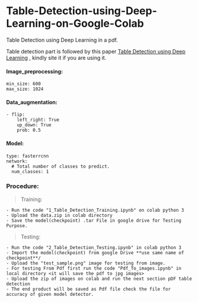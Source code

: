 # Table-Detection-using-Deep-Learning-on-Google-Colab
Table Detection using Deep Learning in a pdf.

Table detection part is followed by this paper
[Table Detection using Deep Learning](https://tukl.seecs.nust.edu.pk/members/projects/conference/Table-Detection-Using-Deep-Learning.pdf)
, kindly site it if you are using it.



#### Image_preprocessing:
    min_size: 600
    max_size: 1024

#### Data_augmentation:
    - flip:
        left_right: True
        up_down: True
        prob: 0.5
#### Model:
    type: fasterrcnn
    network:
      # Total number of classes to predict.
      num_classes: 1

### Procedure:
>Training:
    
    - Run the code "1_Table_Detection_Training.ipynb" on colab python 3
    - Upload the data.zip in colab directory
    - Save the model(checkpoint) .tar File in google drive for Testing Purpose.

>Testing:
    
    - Run the code "2_Table_Detection_Testing.ipynb" in colab python 3
    - Import the model(checkpoint) from google Drive **use same name of checkpoint**/
    - Upload the "test_sample.png" image for testing from image.
    - For testing From Pdf first run the code "Pdf_To_images.ipynb" in local directory <it will save the pdf to jpg images>
    - Upload the zip of images on colab and run the next section pDF table detection
    - The end product will be saved as Pdf file check the file for accuracy of given model detector.
  
  
 
